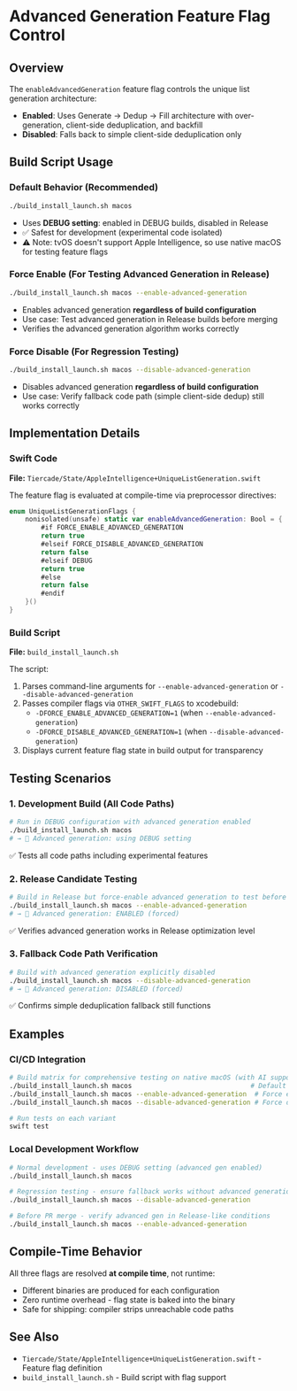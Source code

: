 # Advanced Generation Feature Flag Control

## Overview

The `enableAdvancedGeneration` feature flag controls the unique list generation architecture:

- **Enabled**: Uses Generate → Dedup → Fill architecture with over-generation, client-side deduplication, and backfill
- **Disabled**: Falls back to simple client-side deduplication only

## Build Script Usage

### Default Behavior (Recommended)

```bash
./build_install_launch.sh macos
```

- Uses **DEBUG setting**: enabled in DEBUG builds, disabled in Release
- ✅ Safest for development (experimental code isolated)
- ⚠️ Note: tvOS doesn't support Apple Intelligence, so use native macOS for testing feature flags

### Force Enable (For Testing Advanced Generation in Release)

```bash
./build_install_launch.sh macos --enable-advanced-generation
```

- Enables advanced generation **regardless of build configuration**
- Use case: Test advanced generation in Release builds before merging
- Verifies the advanced generation algorithm works correctly

### Force Disable (For Regression Testing)

```bash
./build_install_launch.sh macos --disable-advanced-generation
```

- Disables advanced generation **regardless of build configuration**
- Use case: Verify fallback code path (simple client-side dedup) still works correctly

## Implementation Details

### Swift Code

**File:** `Tiercade/State/AppleIntelligence+UniqueListGeneration.swift`

The feature flag is evaluated at compile-time via preprocessor directives:

```swift
enum UniqueListGenerationFlags {
    nonisolated(unsafe) static var enableAdvancedGeneration: Bool = {
        #if FORCE_ENABLE_ADVANCED_GENERATION
        return true
        #elseif FORCE_DISABLE_ADVANCED_GENERATION
        return false
        #elseif DEBUG
        return true
        #else
        return false
        #endif
    }()
}
```

### Build Script

**File:** `build_install_launch.sh`

The script:

1. Parses command-line arguments for `--enable-advanced-generation` or `--disable-advanced-generation`
2. Passes compiler flags via `OTHER_SWIFT_FLAGS` to xcodebuild:
   - `-DFORCE_ENABLE_ADVANCED_GENERATION=1` (when `--enable-advanced-generation`)
   - `-DFORCE_DISABLE_ADVANCED_GENERATION=1` (when `--disable-advanced-generation`)
3. Displays current feature flag state in build output for transparency

## Testing Scenarios

### 1. Development Build (All Code Paths)

```bash
# Run in DEBUG configuration with advanced generation enabled
./build_install_launch.sh macos
# → 🔬 Advanced generation: using DEBUG setting
```

✅ Tests all code paths including experimental features

### 2. Release Candidate Testing

```bash
# Build in Release but force-enable advanced generation to test before merge
./build_install_launch.sh macos --enable-advanced-generation
# → 🔬 Advanced generation: ENABLED (forced)
```

✅ Verifies advanced generation works in Release optimization level

### 3. Fallback Code Path Verification

```bash
# Build with advanced generation explicitly disabled
./build_install_launch.sh macos --disable-advanced-generation
# → 🔬 Advanced generation: DISABLED (forced)
```

✅ Confirms simple deduplication fallback still functions

## Examples

### CI/CD Integration

```bash
# Build matrix for comprehensive testing on native macOS (with AI support)
./build_install_launch.sh macos                              # Default
./build_install_launch.sh macos --enable-advanced-generation  # Force enable
./build_install_launch.sh macos --disable-advanced-generation # Force disable

# Run tests on each variant
swift test
```

### Local Development Workflow

```bash
# Normal development - uses DEBUG setting (advanced gen enabled)
./build_install_launch.sh macos

# Regression testing - ensure fallback works without advanced generation
./build_install_launch.sh macos --disable-advanced-generation

# Before PR merge - verify advanced gen in Release-like conditions
./build_install_launch.sh macos --enable-advanced-generation
```

## Compile-Time Behavior

All three flags are resolved **at compile time**, not runtime:

- Different binaries are produced for each configuration
- Zero runtime overhead - flag state is baked into the binary
- Safe for shipping: compiler strips unreachable code paths

## See Also

- `Tiercade/State/AppleIntelligence+UniqueListGeneration.swift` - Feature flag definition
- `build_install_launch.sh` - Build script with flag support
